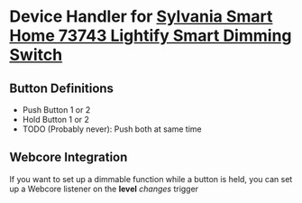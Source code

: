 # Device Handler for [Sylvania Smart Home 73743 Lightify Smart Dimming Switch](https://www.amazon.com/gp/product/B0196M620Y/ref=ppx_yo_dt_b_asin_title_o01_s00?ie=UTF8&psc=1)

## Button Definitions

- Push Button 1 or 2
- Hold Button 1 or 2
- TODO (Probably never): Push both at same time

## Webcore Integration

If you want to set up a dimmable function while a button is held, you can set up a Webcore listener on the **level** _changes_ trigger


